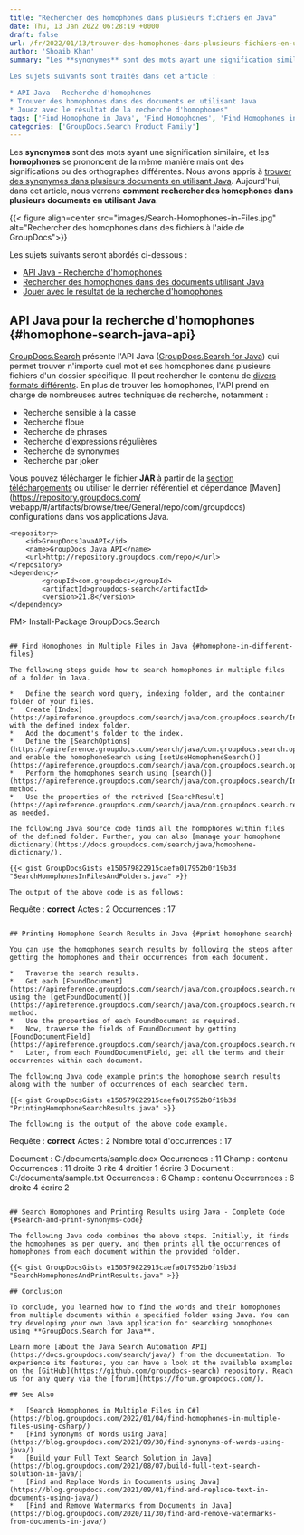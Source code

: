 ```yaml
---
title: "Rechercher des homophones dans plusieurs fichiers en Java"
date: Thu, 13 Jan 2022 06:28:19 +0000
draft: false
url: /fr/2022/01/13/trouver-des-homophones-dans-plusieurs-fichiers-en-utilisant-java/
author: 'Shoaib Khan'
summary: "Les **synonymes** sont des mots ayant une signification similaire, et les **homophones** se prononcent de la même manière mais ont des significations ou des orthographes différentes. Nous avons appris à [trouver des synonymes dans plusieurs documents en utilisant Java](https://blog.groupdocs.com/2021/10/03/find-synonyms-in-multiple-files-using-java/). Aujourd'hui, dans cet article, nous verrons **comment rechercher des homophones dans plusieurs documents en utilisant Java**.

Les sujets suivants sont traités dans cet article :

* API Java - Recherche d'homophones
* Trouver des homophones dans des documents en utilisant Java
* Jouez avec le résultat de la recherche d'homophones"
tags: ['Find Homophone in Java', 'Find Homophones', 'Find Homophones in Files', 'Homophones']
categories: ['GroupDocs.Search Product Family']
---
```


Les **synonymes** sont des mots ayant une signification similaire, et les **homophones** se prononcent de la même manière mais ont des significations ou des orthographes différentes. Nous avons appris à [trouver des synonymes dans plusieurs documents en utilisant Java](https://blog.groupdocs.com/2021/10/03/find-synonyms-in-multiple-files-using-java/). Aujourd'hui, dans cet article, nous verrons **comment rechercher des homophones dans plusieurs documents en utilisant Java**.



{{< figure align=center src="images/Search-Homophones-in-Files.jpg" alt="Rechercher des homophones dans des fichiers à l'aide de GroupDocs">}}


Les sujets suivants seront abordés ci-dessous :

* [API Java - Recherche d'homophones](#homophone-search-java-api)
* [Rechercher des homophones dans des documents utilisant Java](#homophone-in-different-files)
* [Jouer avec le résultat de la recherche d'homophones](#print-homophone-search)

## API Java pour la recherche d'homophones {#homophone-search-java-api}

[GroupDocs.Search](https://products.groupdocs.com/search/) présente l'API Java ([GroupDocs.Search for Java](https://products.groupdocs.com/search/net/)) qui permet trouver n'importe quel mot et ses homophones dans plusieurs fichiers d'un dossier spécifique. Il peut rechercher le contenu de [divers formats différents](https://docs.groupdocs.com/search/net/supported-document-formats/). En plus de trouver les homophones, l'API prend en charge de nombreuses autres techniques de recherche, notamment :

* Recherche sensible à la casse
* Recherche floue
* Recherche de phrases
* Recherche d'expressions régulières
* Recherche de synonymes
* Recherche par joker

Vous pouvez télécharger le fichier **JAR** à partir de la [section téléchargements](https://downloads.groupdocs.com/search) ou utiliser le dernier référentiel et dépendance [Maven](https://repository.groupdocs.com/ webapp/#/artifacts/browse/tree/General/repo/com/groupdocs) configurations dans vos applications Java.

```
<repository>
	<id>GroupDocsJavaAPI</id>
	<name>GroupDocs Java API</name>
	<url>http://repository.groupdocs.com/repo/</url>
</repository>
<dependency>
        <groupId>com.groupdocs</groupId>
        <artifactId>groupdocs-search</artifactId>
        <version>21.8</version> 
</dependency>
``````
PM> Install-Package GroupDocs.Search
```

## Find Homophones in Multiple Files in Java {#homophone-in-different-files}

The following steps guide how to search homophones in multiple files of a folder in Java.

*   Define the search word query, indexing folder, and the container folder of your files.
*   Create [Index](https://apireference.groupdocs.com/search/java/com.groupdocs.search/Index) with the defined index folder.
*   Add the document's folder to the index.
*   Define the [SearchOptions](https://apireference.groupdocs.com/search/java/com.groupdocs.search.options/SearchOptions) and enable the homophoneSearch using [setUseHomophoneSearch()](https://apireference.groupdocs.com/search/java/com.groupdocs.search.options/SearchOptions#setUseHomophoneSearch(boolean)).
*   Perform the homophones search using [search()](https://apireference.groupdocs.com/search/java/com.groupdocs.search/Index#search(com.groupdocs.search.SearchQuery,%20com.groupdocs.search.options.SearchOptions)) method.
*   Use the properties of the retrived [SearchResult](https://apireference.groupdocs.com/search/java/com.groupdocs.search.results/SearchResult) as needed.

The following Java source code finds all the homophones within files of the defined folder. Further, you can also [manage your homophone dictionary](https://docs.groupdocs.com/search/java/homophone-dictionary/).

{{< gist GroupDocsGists e150579822915caefa017952b0f19b3d "SearchHomophonesInFilesAndFolders.java" >}}

The output of the above code is as follows:

```
Requête : **correct**
Actes : 2
Occurrences : 17
```

## Printing Homophone Search Results in Java {#print-homophone-search}

You can use the homophones search results by following the steps after getting the homophones and their occurrences from each document.

*   Traverse the search results.
*   Get each [FoundDocument](https://apireference.groupdocs.com/search/java/com.groupdocs.search.results/FoundDocument) using the [getFoundDocument()](https://apireference.groupdocs.com/search/java/com.groupdocs.search.results/SearchResult#getFoundDocument(int)) method.
*   Use the properties of each FoundDocument as required.
*   Now, traverse the fields of FoundDocument by getting [FoundDocumentField](https://apireference.groupdocs.com/search/java/com.groupdocs.search.results/FoundDocumentField).
*   Later, from each FoundDocumentField, get all the terms and their occurrences within each document.

The following Java code example prints the homophone search results along with the number of occurrences of each searched term.

{{< gist GroupDocsGists e150579822915caefa017952b0f19b3d "PrintingHomophoneSearchResults.java" >}}

The following is the output of the above code example.

```
Requête : **correct**
Actes : 2
Nombre total d'occurrences : 17

Document : C:/documents/sample.docx
Occurrences : 11
Champ : contenu
    Occurrences : 11
droite 3
rite 4
droitier 1
écrire 3
Document : C:/documents/sample.txt
Occurrences : 6
Champ : contenu
    Occurrences : 6
droite 4
écrire 2
```

## Search Homophones and Printing Results using Java - Complete Code {#search-and-print-synonyms-code}

The following Java code combines the above steps. Initially, it finds the homophones as per query, and then prints all the occurrences of homophones from each document within the provided folder.

{{< gist GroupDocsGists e150579822915caefa017952b0f19b3d "SearchHomophonesAndPrintResults.java" >}}

## Conclusion

To conclude, you learned how to find the words and their homophones from multiple documents within a specified folder using Java. You can try developing your own Java application for searching homophones using **GroupDocs.Search for Java**.

Learn more [about the Java Search Automation API](https://docs.groupdocs.com/search/java/) from the documentation. To experience its features, you can have a look at the available examples on the [GitHub](https://github.com/groupdocs-search) repository. Reach us for any query via the [forum](https://forum.groupdocs.com/).

## See Also

*   [Search Homophones in Multiple Files in C#](https://blog.groupdocs.com/2022/01/04/find-homophones-in-multiple-files-using-csharp/)
*   [Find Synonyms of Words using Java](https://blog.groupdocs.com/2021/09/30/find-synonyms-of-words-using-java/)
*   [Build your Full Text Search Solution in Java](https://blog.groupdocs.com/2021/08/07/build-full-text-search-solution-in-java/)
*   [Find and Replace Words in Documents using Java](https://blog.groupdocs.com/2021/09/01/find-and-replace-text-in-documents-using-java/)
*   [Find and Remove Watermarks from Documents in Java](https://blog.groupdocs.com/2020/11/30/find-and-remove-watermarks-from-documents-in-java/)





